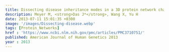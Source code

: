 ```yaml
---
title: Dissecting disease inheritance modes in a 3D protein network challenges the guilt-by-association principle
description: Meyer M, <strong>Das J*</strong>, Wang X, Yu H
date: 2013-07-11 15:01:35 +0300
image: '/images/Dissecting-disease.webp'
tags: [Protein_Networks]
href : 'https://www.ncbi.nlm.nih.gov/pmc/articles/PMC3710751/'
published: American Journal of Human Genetics 2013
year : 2013
---
```

